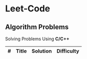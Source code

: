 # Leet-Code 
## Algorithm Problems

Solving Problems Using **C/C++**

| # | Title | Solution | Difficulty |
|---| ----- | -------- | ---------- |

